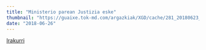```yaml
---
title: "Ministerio parean Justizia eske"
thumbnail: "https://guaixe.tok-md.com/argazkiak/XGD/cache/281_20180623_Altsasukoak_aske_Madrilen_manifestazioa_2_GURASOAK_content.jpg"
date: "2018-06-26"
---
```

[Irakurri](https://guaixe.eus/altsasu/1530014803146-ministerio-parean-justizia-eske)

